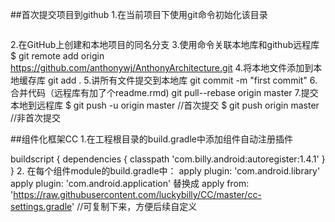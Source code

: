 ##首次提交项目到github
1.在当前项目下使用git命令初始化该目录
```git init
```
2.在GitHub上创建和本地项目的同名分支
3.使用命令关联本地库和github远程库
$ git remote add origin https://github.com/anthonywj/AnthonyArchitecture.git
4.将本地文件添加到本地缓存库
git add .
5.讲所有文件提交到本地库
git commit -m "first commit"
6.合并代码（远程库有加了个readme.rmd)
git pull--rebase origin master
7.提交本地到远程库
$ git push -u origin master //首次提交
$ git push origin master //非首次提交

##组件化框架CC
1.在工程根目录的build.gradle中添加组件自动注册插件

buildscript {
    dependencies {
        classpath 'com.billy.android:autoregister:1.4.1'
    }
}
2. 在每个组件module的build.gradle中：
apply plugin: 'com.android.library'
apply plugin: 'com.android.application'
替换成
apply from: 'https://raw.githubusercontent.com/luckybilly/CC/master/cc-settings.gradle'
//可复制下来，方便后续自定义

